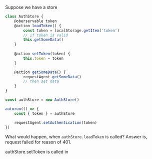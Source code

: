 Suppose we have a store

``` javascript
class AuthStore {
	@oberservable token
	@action loadToken() {
		const token = localStorage.getItem('token')
		// if token is valid
		this.getSomeData()
	}
	
	@action setToken(token) {
		this.token = token
	}

	@action getSomeData() {
		requestAgent.getSomeData()
		// then set data
	}
}

const authStore = new AuthStore()

autorun(() => {
	const { token } = authStore

	requestAgent.setAuthentication(token)
})
```

What would happen, when `authStore.loadToken` is called? Answer is, request failed for reason of 401.

authStore.setToken is called in 
<!--stackedit_data:
eyJoaXN0b3J5IjpbMjAyNTE2Mzc5MF19
-->